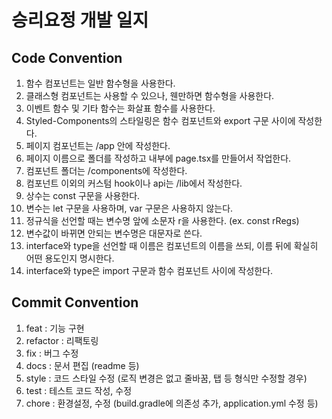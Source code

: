 # 승리요정 개발 일지

## Code Convention

1. 함수 컴포넌트는 일반 함수형을 사용한다.
2. 클래스형 컴포넌트는 사용할 수 있으나, 웬만하면 함수형을 사용한다.
2. 이벤트 함수 및 기타 함수는 화살표 함수를 사용한다.
3. Styled-Components의 스타일링은 함수 컴포넌트와 export 구문 사이에 작성한다.
4. 페이지 컴포넌트는 /app 안에 작성한다.
5. 페이지 이름으로 폴더를 작성하고 내부에 page.tsx를 만들어서 작업한다.
6. 컴포넌트 폴더는 /components에 작성한다.
7. 컴포넌트 이외의 커스텀 hook이나 api는 /lib에서 작성한다.
8. 상수는 const 구문을 사용한다.
9. 변수는 let 구문을 사용하며, var 구문은 사용하지 않는다.
10. 정규식을 선언할 때는 변수명 앞에 소문자 r을 사용한다. (ex. const rRegs)
11. 변수값이 바뀌면 안되는 변수명은 대문자로 쓴다.
12. interface와 type을 선언할 때 이름은 컴포넌트의 이름을 쓰되, 이름 뒤에 확실히 어떤 용도인지 명시한다.
13. interface와 type은 import 구문과 함수 컴포넌트 사이에 작성한다.

## Commit Convention
1. feat : 기능 구현
2. refactor : 리팩토링
3. fix : 버그 수정
4. docs : 문서 편집 (readme 등)
5. style : 코드 스타일 수정 (로직 변경은 없고 줄바꿈, 탭 등 형식만 수정할 경우)
6. test : 테스트 코드 작성, 수정
7. chore : 환경설정, 수정 (build.gradle에 의존성 추가, application.yml 수정 등)